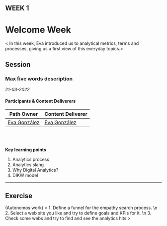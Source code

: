 ## WEEK 1


# Welcome Week
< In this week, Eva introduced us to analytical metrics, terms and processes, giving us a first view of this everyday topics.>

## Session
### Max five words description

*21-03-2022*

#### Participants & Content Deliverers

| **Path Owner** | **Content Deliverer** | 
| --- | --- | 
| [Eva González](github.com/evag-empathy) | [Eva González](github.com/evag-empathy) | \

\
&nbsp;

**Key learning points**
1. Analytics process
2. Analytics slang
3. Why Digital Analytics?
4. DIKW model






****

## Exercise
(Autonomos work)
< 1. Define a funnel for the empathy search process. \n 2. Select a web site you like and try to define goals and KPIs for it. \n 3. Check some webs and try to find and see the analytics hits.>

